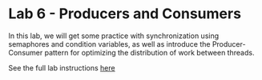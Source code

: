 # Lab 6 - Producers and Consumers

In this lab, we will get some practice with synchronization using semaphores and condition variables, as well as introduce the Producer-Consumer pattern for optimizing the distribution of work between threads.

See the full lab instructions [here](https://cpen333.github.io/labs/producer/)